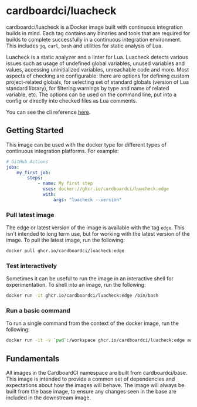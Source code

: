 # cardboardci/luacheck

cardboardci/luacheck is a Docker image built with continuous integration builds in mind. Each tag contains any binaries and tools that are required for builds to complete successfully in a continuous integration environment. This includes `jq`, `curl`, `bash` and utilities for static analysis of Lua.

Luacheck is a static analyzer and a linter for Lua. Luacheck detects various issues such as usage of undefined global variables, unused variables and values, accessing uninitialized variables, unreachable code and more. Most aspects of checking are configurable: there are options for defining custom project-related globals, for selecting set of standard globals (version of Lua standard library), for filtering warnings by type and name of related variable, etc. The options can be used on the command line, put into a config or directly into checked files as Lua comments.

You can see the cli reference [here](https://github.com/mpeterv/luacheck).

## Getting Started

This image can be used with the docker type for different types of continuous integration platforms. For example:

```yml
# GitHub Actions
jobs:
    my_first_job:
        steps:
            - name: My first step
              uses: docker://ghcr.io/cardboardci/luacheck:edge
              with:
                  args: "luacheck --version"
```

### Pull latest image

The edge or latest version of the image is available with the tag `edge`. This isn't intended to long term use, but for working with the latest version of the image. To pull the latest image, run the following:

```bash
docker pull ghcr.io/cardboardci/luacheck:edge
```

### Test interactively

Sometimes it can be useful to run the image in an interactive shell for experimentation. To shell into an image, run the following:

```bash
docker run -it ghcr.io/cardboardci/luacheck:edge /bin/bash
```

### Run a basic command

To run a single command from the context of the docker image, run the following:

```bash
docker run -it -v `pwd`:/workspace ghcr.io/cardboardci/luacheck:edge aws --version
```

## Fundamentals

All images in the CardboardCI namespace are built from cardboardci/base. This image is intended to provide a common set of dependencies and expectations about how the images will behave. The image will always be built from the base image, to ensure any changes seen in the base are included in the downstream image.
